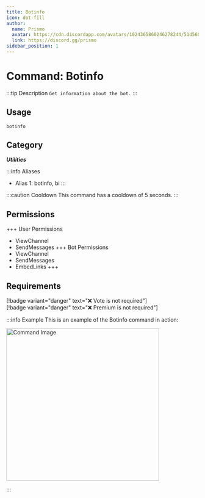 ```yaml
---
title: Botinfo
icon: dot-fill
author:
  name: Prismo
  avatar: https://cdn.discordapp.com/avatars/1024365860246278244/51d5603eff69376da9a21e86b07a75bd.png?size=2048
  link: https://discord.gg/prismo
sidebar_position: 1
---
```



# Command: Botinfo

:::tip Description
`Get information about the bot.`
:::

## Usage

```
botinfo
```

## Category

_**Utilities**_

:::info Aliases
- Alias 1: botinfo, bi
:::

:::caution Cooldown
This command has a cooldown of 5 seconds.
:::

## Permissions

+++ User Permissions
- ViewChannel
- SendMessages
+++ Bot Permissions
- ViewChannel
- SendMessages
- EmbedLinks
+++

## Requirements

[!badge variant="danger" text="❌ Vote is not required"]  
[!badge variant="danger" text="❌ Premium is not required"]

:::info Example
This is an example of the Botinfo command in action:

<img src="https://i.imgur.com/1y6V0SD.png" alt="Command Image" width="400"/>

:::

